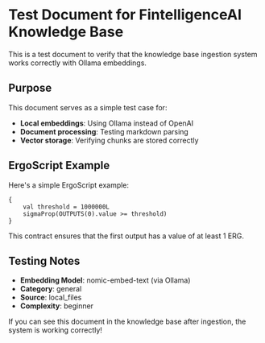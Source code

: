 # Test Document for FintelligenceAI Knowledge Base

This is a test document to verify that the knowledge base ingestion system works correctly with Ollama embeddings.

## Purpose

This document serves as a simple test case for:

- **Local embeddings**: Using Ollama instead of OpenAI
- **Document processing**: Testing markdown parsing
- **Vector storage**: Verifying chunks are stored correctly

## ErgoScript Example

Here's a simple ErgoScript example:

```ergoscript
{
    val threshold = 1000000L
    sigmaProp(OUTPUTS(0).value >= threshold)
}
```

This contract ensures that the first output has a value of at least 1 ERG.

## Testing Notes

- **Embedding Model**: nomic-embed-text (via Ollama)
- **Category**: general
- **Source**: local_files
- **Complexity**: beginner

If you can see this document in the knowledge base after ingestion, the system is working correctly!
